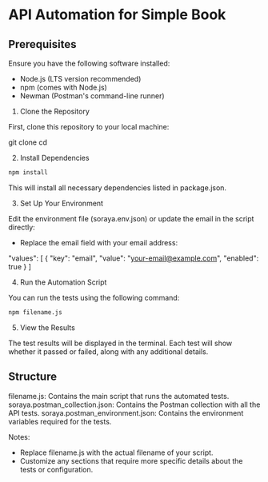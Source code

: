 # API Automation for Simple Book

## Prerequisites

Ensure you have the following software installed:

- Node.js (LTS version recommended)
- npm (comes with Node.js)
- Newman (Postman's command-line runner)

1. Clone the Repository

First, clone this repository to your local machine:

git clone <repository-url>
cd <repository-directory>

2. Install Dependencies

```bash
npm install
```

This will install all necessary dependencies listed in package.json.

3. Set Up Your Environment

Edit the environment file (soraya.env.json) or update the email in the script directly:

- Replace the email field with your email address:

"values": [
    {
        "key": "email",
        "value": "your-email@example.com",
        "enabled": true
    }
]

4. Run the Automation Script

You can run the tests using the following command:

```bash
npm filename.js
```

5. View the Results

The test results will be displayed in the terminal. Each test will show whether it passed or failed, along with any additional details.

## Structure
filename.js: Contains the main script that runs the automated tests.
soraya.postman_collection.json: Contains the Postman collection with all the API tests.
soraya.postman_environment.json: Contains the environment variables required for the tests.

Notes:
- Replace filename.js with the actual filename of your script.
- Customize any sections that require more specific details about the tests or configuration.